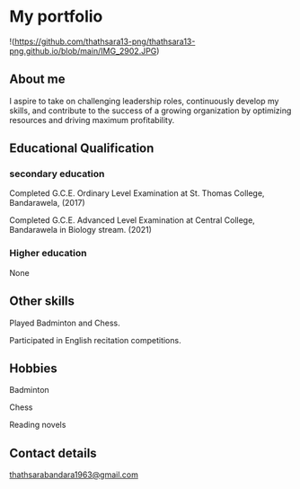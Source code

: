 # My portfolio
!(https://github.com/thathsara13-png/thathsara13-png.github.io/blob/main/IMG_2902.JPG)

## About me
I aspire to take on challenging leadership roles, continuously develop my skills, and contribute to the success of a growing organization by optimizing resources and driving maximum profitability.

## Educational Qualification 
### secondary education 
Completed G.C.E. Ordinary Level Examination at St. Thomas College, Bandarawela, (2017)

Completed G.C.E. Advanced Level Examination at Central College, Bandarawela in Biology stream. (2021)

### Higher education 
None

## Other skills 
Played Badminton and Chess.

Participated in English recitation competitions.

## Hobbies 
Badminton

Chess

Reading novels

## Contact details
thathsarabandara1963@gmail.com 


